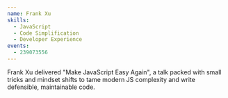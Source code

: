 ```yaml
---
name: Frank Xu
skills:
  - JavaScript
  - Code Simplification
  - Developer Experience
events:
  - 239073556
---
```


Frank Xu delivered "Make JavaScript Easy Again", a talk packed with small tricks and mindset shifts to tame modern JS complexity and write defensible, maintainable code.
